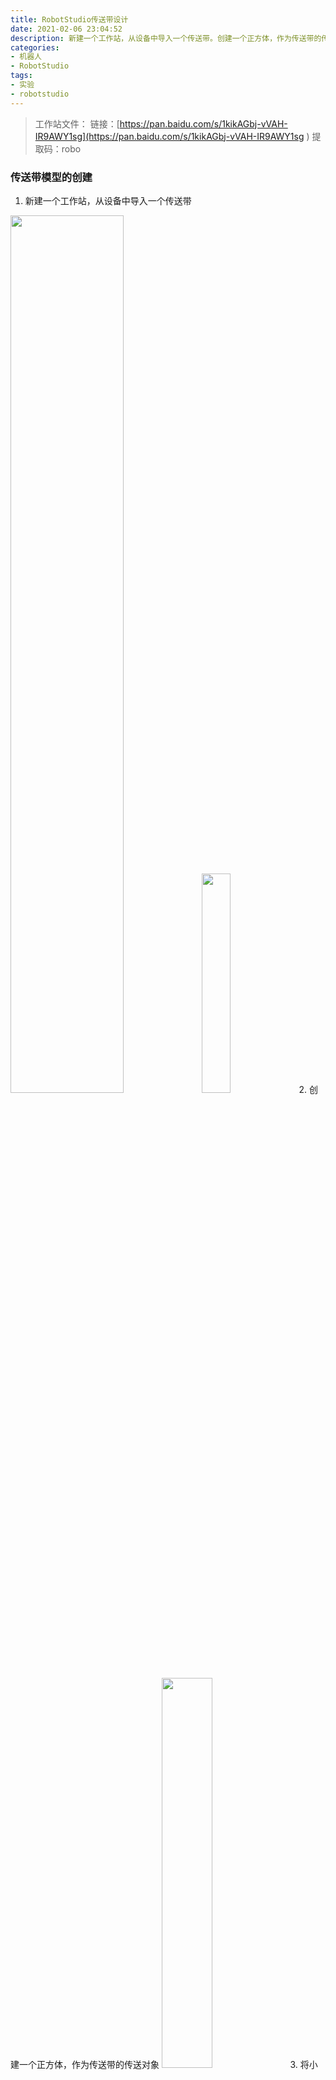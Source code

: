 ```yaml
---
title: RobotStudio传送带设计
date: 2021-02-06 23:04:52
description: 新建一个工作站，从设备中导入一个传送带。创建一个正方体，作为传送带的传送对象。将小方块拖动带传送带上我们要的位置处,可以借助捕捉与设定位置精确定位小方块的位置...
categories:
- 机器人
- RobotStudio
tags:
- 实验
- robotstudio
---
```


> 工作站文件：
> 链接：[https://pan.baidu.com/s/1kikAGbj-vVAH-IR9AWY1sg](https://pan.baidu.com/s/1kikAGbj-vVAH-IR9AWY1sg )
> 提取码：robo 
### 传送带模型的创建
1. 新建一个工作站，从设备中导入一个传送带
<img src="https://img-blog.csdnimg.cn/20210206224246204.png?x-oss-process=image/watermark,type_ZmFuZ3poZW5naGVpdGk,shadow_10,text_SGFsZi1BIFN0dWRpbw==,size_16,color_FFFFFF,t_70" width="60%">
<img src="https://img-blog.csdnimg.cn/20210206224248316.png?x-oss-process=image/watermark,type_ZmFuZ3poZW5naGVpdGk,shadow_10,text_SGFsZi1BIFN0dWRpbw==,size_16,color_FFFFFF,t_70" width="30%">
2. 创建一个正方体，作为传送带的传送对象
<img src="https://img-blog.csdnimg.cn/20210206224310980.png?x-oss-process=image/watermark,type_ZmFuZ3poZW5naGVpdGk,shadow_10,text_SGFsZi1BIFN0dWRpbw==,size_16,color_FFFFFF,t_70" width="40%">
3. 将小方块拖动带传送带上我们要的位置处
<img src="https://img-blog.csdnimg.cn/20210206224425607.png?x-oss-process=image/watermark,type_ZmFuZ3poZW5naGVpdGk,shadow_10,text_SGFsZi1BIFN0dWRpbw==,size_16,color_FFFFFF,t_70" width="60%">
4. 可以借助**捕捉**与**设定位置**精确定位小方块的位置
<img src="https://img-blog.csdnimg.cn/20210206224447527.png?x-oss-process=image/watermark,type_ZmFuZ3poZW5naGVpdGk,shadow_10,text_SGFsZi1BIFN0dWRpbw==,size_16,color_FFFFFF,t_70" width="30%">
<img src="https://img-blog.csdnimg.cn/20210206224451279.png?x-oss-process=image/watermark,type_ZmFuZ3poZW5naGVpdGk,shadow_10,text_SGFsZi1BIFN0dWRpbw==,size_16,color_FFFFFF,t_70" width="60%">
<img src="https://img-blog.csdnimg.cn/20210206224453136.png?x-oss-process=image/watermark,type_ZmFuZ3poZW5naGVpdGk,shadow_10,text_SGFsZi1BIFN0dWRpbw==,size_16,color_FFFFFF,t_70" width="30%">
### 简单传送带设计
1. 建立一个Smart组件，先实现小方块的直线移动
<img src="https://img-blog.csdnimg.cn/20210206224552764.png?x-oss-process=image/watermark,type_ZmFuZ3poZW5naGVpdGk,shadow_10,text_SGFsZi1BIFN0dWRpbw==,size_16,color_FFFFFF,t_70" width="60%">
<img src="https://img-blog.csdnimg.cn/20210206224555161.png?x-oss-process=image/watermark,type_ZmFuZ3poZW5naGVpdGk,shadow_10,text_SGFsZi1BIFN0dWRpbw==,size_16,color_FFFFFF,t_70" width="40%">
2. 点击仿真-播放，然后点击Smart组件的Execute按钮，即可观察到小方块的直线运动。但是小方块无法自行停止，需要点击停止按钮，然后重置，才能回到初始状态。
<img src="https://img-blog.csdnimg.cn/2021020622461846.png?x-oss-process=image/watermark,type_ZmFuZ3poZW5naGVpdGk,shadow_10,text_SGFsZi1BIFN0dWRpbw==,size_16,color_FFFFFF,t_70" width="60%">
3. 添加一个**面传感器**用于检测小方块的位置
<img src="https://img-blog.csdnimg.cn/20210206224642954.png?x-oss-process=image/watermark,type_ZmFuZ3poZW5naGVpdGk,shadow_10,text_SGFsZi1BIFN0dWRpbw==,size_16,color_FFFFFF,t_70" width="50%">
<img src="https://img-blog.csdnimg.cn/20210206224646236.png?x-oss-process=image/watermark,type_ZmFuZ3poZW5naGVpdGk,shadow_10,text_SGFsZi1BIFN0dWRpbw==,size_16,color_FFFFFF,t_70" width="50%">
4. 回到Smart组件的设计页面，设计逻辑程序，因为**传送带的逻辑是输入端有高电平就运行，传感器的逻辑是有物体触碰就输出高电平，其他时间输出低电平**。因此要实现传送带的要求，只需要将**传感器的输出取非后传给传动带**即可。
<img src="https://img-blog.csdnimg.cn/202102062247123.png?x-oss-process=image/watermark,type_ZmFuZ3poZW5naGVpdGk,shadow_10,text_SGFsZi1BIFN0dWRpbw==,size_16,color_FFFFFF,t_70" width="60%">
<img src="https://img-blog.csdnimg.cn/20210206224713976.png?x-oss-process=image/watermark,type_ZmFuZ3poZW5naGVpdGk,shadow_10,text_SGFsZi1BIFN0dWRpbw==,size_16,color_FFFFFF,t_70" width="50%">
5. 进行仿真，发现传送带与小方块的运行效果符合预期。如果发现小方块不停止的话，将传送带的**可由传感器检测**取消掉就可以了
<img src="https://img-blog.csdnimg.cn/20210206224732832.png?x-oss-process=image/watermark,type_ZmFuZ3poZW5naGVpdGk,shadow_10,text_SGFsZi1BIFN0dWRpbw==,size_16,color_FFFFFF,t_70" width="30%">
### 多个物体的连续传送
1. 添加一个Source组件用于实现小方块的复制，编辑它的属性
<img src="https://img-blog.csdnimg.cn/20210206224810810.png?x-oss-process=image/watermark,type_ZmFuZ3poZW5naGVpdGk,shadow_10,text_SGFsZi1BIFN0dWRpbw==,size_16,color_FFFFFF,t_70" width="50%">
复制源Source选择小方块，位置通过捕捉本地原点选择小方块的原点，点击应用。
2. 然后进行复制小方块的程序设计由于**Source组件的触发条件是上升沿**，即低脉冲跃变到高脉冲时，才会触发复制效果。
<img src="https://img-blog.csdnimg.cn/20210206224915720.png?x-oss-process=image/watermark,type_ZmFuZ3poZW5naGVpdGk,shadow_10,text_SGFsZi1BIFN0dWRpbw==,size_16,color_FFFFFF,t_70" width="50%">
因此考虑添加一个脉冲信号的发生组件Timber，信号间隔暂定为5s。
<img src="https://img-blog.csdnimg.cn/20210206224925945.png?x-oss-process=image/watermark,type_ZmFuZ3poZW5naGVpdGk,shadow_10,text_SGFsZi1BIFN0dWRpbw==,size_16,color_FFFFFF,t_70" width="50%">
<img src="https://img-blog.csdnimg.cn/20210206224928925.png?x-oss-process=image/watermark,type_ZmFuZ3poZW5naGVpdGk,shadow_10,text_SGFsZi1BIFN0dWRpbw==,size_16,color_FFFFFF,t_70" width="60%">
3. 但是这样带来的问题是，在第一个小方块还未到终点时，因为时间已经到了5s，因此传送带会开始运送下一个小方块，仿真表现是所有小方块运动5s后会自动停止。因此选择使用队列这个组件来解决问题。
<img src="https://img-blog.csdnimg.cn/20210206225010760.png?x-oss-process=image/watermark,type_ZmFuZ3poZW5naGVpdGk,shadow_10,text_SGFsZi1BIFN0dWRpbw==,size_16,color_FFFFFF,t_70" width="50%">
<img src="https://img-blog.csdnimg.cn/20210206225046494.png?x-oss-process=image/watermark,type_ZmFuZ3poZW5naGVpdGk,shadow_10,text_SGFsZi1BIFN0dWRpbw==,size_16,color_FFFFFF,t_70" width="50%">
<img src="https://img-blog.csdnimg.cn/2021020622502545.png?x-oss-process=image/watermark,type_ZmFuZ3poZW5naGVpdGk,shadow_10,text_SGFsZi1BIFN0dWRpbw==,size_16,color_FFFFFF,t_70" width="60%">
* back：将复制出来的小方块添加到队列后面
* delete：删除队列中最前面的物体
* enqueue：接收到复制完成的信号后开始将对象添加到队列中
* 传送带的传送对象需要改为整个队列

仿真效果如下（可将原始方块部件_1取消可见，显示效果更好）
<img src="https://img-blog.csdnimg.cn/20210206225425517.png?x-oss-process=image/watermark,type_ZmFuZ3poZW5naGVpdGk,shadow_10,text_SGFsZi1BIFN0dWRpbw==,size_16,color_FFFFFF,t_70" width="80%">